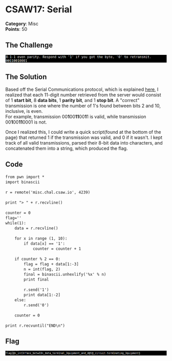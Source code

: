 # CSAW17: Serial

**Category**: Misc  
**Points**: 50

## The Challenge
![Serial Challenge](https://raw.githubusercontent.com/JQuit96/CTF-Write-Ups/master/CSAW-2017/Serial/serial-challenge.png)

## The Solution
Based off the Serial Communications protocol, which is explained [here](https://learn.sparkfun.com/tutorials/serial-communication/rules-of-serial), I realized that each 11-digit number retrieved from the server would consist of 1 **start bit**, 8 **data bits**, 1 **parity bit**, and 1 **stop bit**. A "correct" transmission is one where the number of 1's found between bits 2 and 10, inclusive, is even.  
For example, transmission 00**1**00**11**00**1**1 is valid, while transmission 00**1**00**11**0001 is not.

Once I realized this, I could write a quick script(found at the bottom of the page) that returned 1 if the transmission was valid, and 0 if it wasn't. I kept track of all valid transmissions, parsed their 8-bit data into characters, and concatenated them into a string, which produced the flag.

## Code
~~~~
from pwn import *
import binascii

r = remote('misc.chal.csaw.io', 4239)

print "> " + r.recvline()

counter = 0
flag=''
while(1):
	data = r.recvline()
	
	for x in range (1, 10):
		if data[x] == '1':
			counter = counter + 1	

	if counter % 2 == 0:
		flag = flag + data[1:-3]
		n = int(flag, 2)
		final = binascii.unhexlify('%x' % n)
		print final
		
		r.send('1')
		print data[1:-2]
	else:
		r.send('0')

	counter = 0

print r.recvuntil("END\n")
~~~~

## Flag
![Serial Flag](https://raw.githubusercontent.com/JQuit96/CTF-Write-Ups/master/CSAW-2017/Serial/serial-flag.png)
